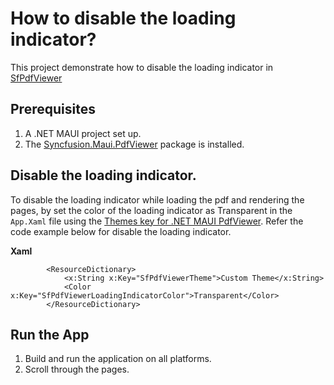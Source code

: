 # How to disable the loading indicator?

This project demonstrate how to disable the loading indicator in [SfPdfViewer](https://help.syncfusion.com/cr/maui/Syncfusion.Maui.PdfViewer.SfPdfViewer.html)

## Prerequisites

1. A .NET MAUI project set up.
2. The [Syncfusion.Maui.PdfViewer](https://www.nuget.org/packages/Syncfusion.Maui.PdfViewer) package is installed.

## Disable the loading indicator.

To disable the loading indicator while loading the pdf and rendering the pages, by set the color of the loading indicator as Transparent in the `App.Xaml` file using the [Themes key for .NET MAUI PdfViewer](https://help.syncfusion.com/maui/themes/keys#sfpdfviewer). Refer the code example below for disable the loading indicator.

**Xaml**

```xaml
        <ResourceDictionary>
            <x:String x:Key="SfPdfViewerTheme">Custom Theme</x:String>
            <Color x:Key="SfPdfViewerLoadingIndicatorColor">Transparent</Color>
        </ResourceDictionary>
```

## Run the App

1. Build and run the application on all platforms.
2. Scroll through the pages.





